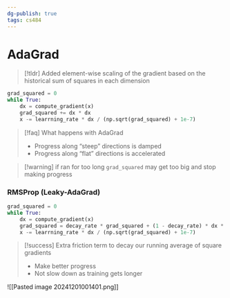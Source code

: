 ```yaml
---
dg-publish: true
tags: cs484
---
```

# AdaGrad
> [!tldr] Added element-wise scaling of the gradient based on the historical sum of squares in each dimension

```python
grad_squared = 0
while True:
	dx = compute_gradient(x)
	grad_squared += dx * dx
	x -= learrning_rate * dx / (np.sqrt(grad_squared) + 1e-7)
```

> [!faq] What happens with AdaGrad
> * Progress along “steep” directions is damped
> * Progress along “flat” directions is accelerated

> [!warning] if ran for too long `grad_squared` may get too big and stop making progress

### RMSProp (Leaky-AdaGrad)
```python
grad_squared = 0
while True:
	dx = compute_gradient(x)
	grad_squared = decay_rate * grad_squared + (1 - decay_rate) * dx * dx
	x -= learrning_rate * dx / (np.sqrt(grad_squared) + 1e-7)
```
> [!success] Extra friction term to decay our running average of square gradients
> * Make better progress
> * Not slow down as training gets longer

![[Pasted image 20241201001401.png]]
